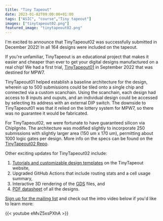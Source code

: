 ```yaml
---
title: "Tiny Tapeout"
date: 2023-01-02T09:00:00+01:00
tags: ["ASIC", "course","Tiny tapeout"]
images: ["tinytapeout02.png"]
featured_image: "tinytapeout02.png"
---
```


I'm excited to announce that TinyTapeout02 was successfully submitted in December 2022! In all 164 designs were included on the tapeout.

If you're unfamiliar, TinyTapeout is an educational project that makes it easier and cheaper than ever to get your digital designs manufactured on a real chip! We had a first trial, [TinyTapeout01](https://tinytapeout.com/runs/tt01/) in September 2022 that was destined for MPW7. 

TinyTapeout01 helped establish a baseline architecture for the design, wherein up to 500 submissions could be tiled onto a single chip and connected via a custom scanchain. Using the scanchain, each design had access to 8 inputs and ouputs, and an individual design could be accessed by selecting its address with an external DIP switch. The downside to TinyTapeout01 was that it relied on the lottery system for MPW7, so there was no guarantee it would be fabricated.

For TinyTapeout02, we were fortunate to have guaranteed silicon via ChipIgnite. The architecture was modified slightly to incorporate 250 submissions with slightly larger area (150 um x 170 um), permitting about 1000 logic gates per design. More info on the specs can be found on the [TinyTapeout02 Repo](https://github.com/TinyTapeout/tinytapeout-mpw7/blob/mpw7-submitted-branch/INFO.md).

Other exciting updates for TinyTapeout02 include:

1. [Tutorials and customizable design templates](https://tinytapeout.com/digital_design/) on the TinyTapeout website,
2. Upgraded GitHub Actions that include routing stats and a cell usage summary,
3. Interactive 3D rendering of the [GDS](/terminology/gds2/) files, and
4. [PDF datasheet](https://tinytapeout.com/tt02.pdf) of all the designs.

[Sign up for the mailing list](https://tinytapeout.com/) and check out the intro video below if you'd like to learn more:

{{< youtube eMvZ5xsPXhA >}}
